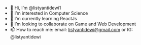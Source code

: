 - 👋 Hi, I’m @listyantidewi1
- 👀 I’m interested in Computer Science
- 🌱 I’m currently learning ReactJs
- 💞️ I’m looking to collaborate on Game and Web Development
- 📫 How to reach me: email: listyantidewi@gmail.com or IG: @listyantidewi

<!---
listyantidewi1/listyantidewi1 is a ✨ special ✨ repository because its `README.md` (this file) appears on your GitHub profile.
You can click the Preview link to take a look at your changes.
--->
